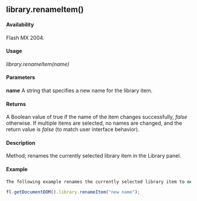## library.renameItem()

#### Availability

Flash MX 2004.

#### Usage

*library.renameItem(name)*

#### Parameters

**name** A string that specifies a new name for the library item.

#### Returns

A Boolean value of true if the name of the item changes successfully, *false* otherwise. If multiple items are selected, no names are changed, and the return value is *false* (to match user interface behavior).

#### Description

Method; renames the currently selected library item in the Library panel.

#### Example

```javascript
The following example renames the currently selected library item to new name: 

fl.getDocumentDOM().library.renameItem("new name");

```
